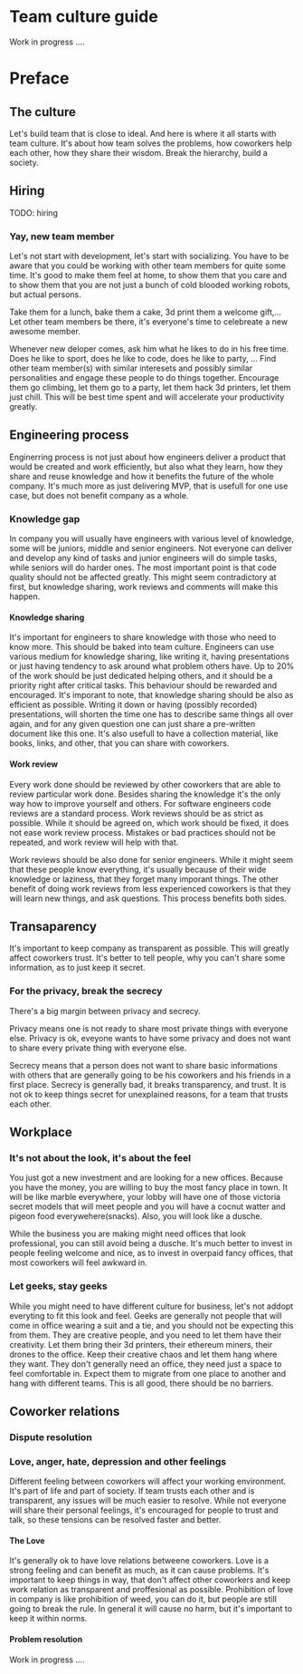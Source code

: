 # Team culture guide

Work in progress ....

# Preface

## The culture

Let's build team that is close to ideal. And here is where it all starts with team
culture. It's about how team solves the problems, how coworkers help each other,
how they share their wisdom. Break the hierarchy, build a society.

## Hiring

TODO: hiring 

### Yay, new team member

Let's not start with development, let's start with socializing. You have to be
aware that you could be working with other team members for quite some time.
It's good to make them feel at home, to show them that you care and to show them
that you are not just a bunch of cold blooded working robots, but actual persons.

Take them for a lunch, bake them a cake, 3d print them a welcome gift,... 
Let other team members be there, it's everyone's time to celebreate a new awesome
member.

Whenever new deloper comes, ask him what he likes to do in his free time.
Does he like to sport, does he like to code, does he like to party, ...
Find other team member(s) with similar interesets and possibly similar personalities
and engage these people to do things together. Encourage them go climbing, let them go
to a party, let them hack 3d printers, let them just chill. This will be best time
spent and will accelerate your productivity greatly.

## Engineering process

Enginerring process is not just about how engineers deliver a product that would be
created and work efficiently, but also what they learn, how they share and reuse
knowledge and how it benefits the future of the whole company. It's much more as
just delivering MVP, that is usefull for one use case, but does not benefit company
as a whole.

### Knowledge gap

In company you will usually have engineers with various level of knowledge, some
will be juniors, middle and senior engineers. Not everyone can deliver and 
develop any kind of tasks and junior engineers will do simple tasks, while seniors
will do harder ones. The most important point is that code quality should not
be affected greatly. This might seem contradictory at first, but knowledge sharing,
work reviews and comments will make this happen.

#### Knowledge sharing

It's important for engineers to share knowledge with those
who need to know more. This should be baked into team culture. Engineers can use
various medium for knowledge sharing, like writing it, having presentations or
just having tendency to ask around what problem others have. Up to 20% of the
work should be just dedicated helping others, and it should be a priority right
after critical tasks. This behaviour should be rewarded and encouraged. It's
imporant to note, that knowledge sharing should be also as efficient as possible.
Writing it down or having (possibly recorded) presentations, will shorten the time
one has to describe same things all over again, and for any given question one can
just share a pre-written document like this one. It's also usefull to have a
collection material, like books, links, and other, that you can share with coworkers. 

#### Work review

Every work done should be reviewed by other coworkers that are able to review
particular work done. Besides sharing the knowledge it's the only way how to
improve yourself and others. For software engineers code reviews are a standard
process. Work reviews should be as strict as possible. While it should be
agreed on, which work should be fixed, it does not ease work review process. 
Mistakes or bad practices should not be repeated, and work review will help
with that.

Work reviews should be also done for senior engineers. While it might seem that
these people know everything, it's usually because of their wide knowledge or
laziness, that they forget many imporant things. The other benefit of doing
work reviews from less experienced coworkers is that they will learn new things,
and ask questions. This process benefits both sides.

## Transaparency

It's important to keep company as transparent as possible. This will greatly affect
coworkers trust. It's better to tell people, why you can't share some information,
as to just keep it secret.

### For the privacy, break the secrecy

There's a big margin between privacy and secrecy.

Privacy means one is not ready to share most private things with everyone else.
Privacy is ok, eveyone wants to have some privacy and does not want to share
every private thing with everyone else.

Secrecy means that a person does not want to share basic informations with others
that are generally going to be his coworkers and his friends in a first place.
Secrecy is generally bad, it breaks transparency, and trust. It is not ok
to keep things secret for unexplained reasons, for a team that trusts each other.

## Workplace

### It's not about the look, it's about the feel

You just got a new investment and are looking for a new offices. Because you have
the money, you are willing to buy the most fancy place in town. It will be like
marble everywhere, your lobby will have one of those victoria secret models that
will meet people and you will have a cocnut watter and pigeon food everywehere(snacks).
Also, you will look like a dusche.

While the business you are making might need offices that look professional, you
can still avoid being a dusche. It's much better to invest in people feeling
welcome and nice, as to invest in overpaid fancy offices, that most coworkers
will feel awkward in.

### Let geeks, stay geeks

While you might need to have different culture for business, let's not addopt
everyting to fit this look and feel. Geeks are generally not people that will
come in office wearing a suit and a tie, and you should not be expecting this from them.
They are creative people, and you need to let them have their creativity. Let them
bring their 3d printers, their ethereum miners, their drones to the office.
Keep their creative chaos and let them hang where they want. They don't
generally need an office, they need just a space to feel comfortable in. Expect
them to migrate from one place to another and hang with different teams. This is
all good, there should be no barriers.

## Coworker relations

### Dispute resolution

### Love, anger, hate, depression and other feelings

Different feeling between coworkers will affect your working environment. It's
part of life and part of society. If team trusts each other and is transparent,
any issues will be much easier to resolve. While not everyone will share their
personal feelings, it's encouraged for people to trust and talk, so these
tensions can be resolved faster and better.

#### The Love

It's generally ok to have love relations betweene coworkers. Love is a strong 
feeling and can benefit as much, as it can cause problems. It's important to
keep things in way, that don't affect other coworkers and keep work relation
as transparent and proffesional as possible. Prohibition of love in company is
like prohibition of weed, you can do it, but people are still going to break the
rule. In general it will cause no harm, but it's important to keep it within norms.

#### Problem resolution

Work in progress ....
